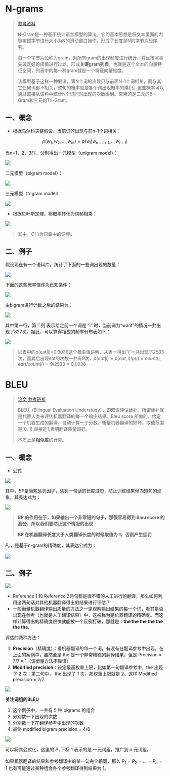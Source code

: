 # N-grams

> [参考资料 ](https://zhuanlan.zhihu.com/p/32829048)
>
> N-Gram是一种基于统计语言模型的算法。它的基本思想是将文本里面的内容按照字节进行大小为N的滑动窗口操作，形成了长度是N的字节片段序列。
>
> 每一个字节片段称为gram，对所有gram的出现频度进行统计，并且按照事先设定好的阈值进行过滤，形成**关键gram列表**，也就是这个文本的向量特征空间，列表中的每一种gram就是一个特征向量维度。
>
> 该模型基于这样一种假设，第N个词的出现只与前面N-1个词相关，而与其它任何词都不相关，整句的概率就是各个词出现概率的乘积。这些概率可以通过直接从语料中统计N个词同时出现的次数得到。常用的是二元的Bi-Gram和三元的Tri-Gram。

## 一、概念

- 根据马尔科夫链假设，当前词的出现与前n-1个词相关：

$$
p(w_1,w_2,...,w_m)=p(w_i|w_{n-i+1},..,w_{i-1})
$$



当n=1，2，3时，分别得出一元模型（unigram model）：

![](D:\learning\论文\论文笔记\NLP\图片\n-grams_1.png)

二元模型（bigram model）：

![](D:\learning\论文\论文笔记\NLP\图片\n-grams_2.png)

三元模型（trigram model）：

![](D:\learning\论文\论文笔记\NLP\图片\n-grams_3.png)

- 根据贝叶斯定理，将概率转化为词频相乘：

![](D:\learning\论文\论文笔记\NLP\图片\n-grams_4.png)

> 其中，$C(\cdot)$为词库中的词频。

## 二、例子

假设现在有一个语料库，统计了下面的一些词出现的数量：

![](D:\learning\论文\论文笔记\NLP\图片\n-grams_5.png)

下面的这些概率值作为已知条件：

![](D:\learning\论文\论文笔记\NLP\图片\n-grams_6.png)

由bigram进行计数之后的结果为：

![](D:\learning\论文\论文笔记\NLP\图片\n-grams_7.png)

其中第一行，第二列 表示给定前一个词是 “i” 时，当前词为“want”的情况一共出现了827次。据此，可以算得相应的频率分布表如下：

![](D:\learning\论文\论文笔记\NLP\图片\n-grams_8.png)

> 以表中的p(eat|i)=0.0036这个概率值讲解，从表一得出“i”一共出现了2533次，而其后出现eat的次数一共有9次，$p(eat|i)=p(eat,i)/p(i)=count(i,eat)/count(i)=9/2533 = 0.0036$

# BLEU

> [论文](https://aclanthology.org/P02-1040.pdf) [参考链接](https://zhuanlan.zhihu.com/p/350596071) 
>
> BLEU（Bilingual Evaluation Understudy），即双语评估替补。所谓替补就是代替人类来评估机器翻译的每一个输出结果。Bleu score 所做的，给定一个机器生成的翻译，自动计算一个分数，衡量机器翻译的好坏。取值范围是[0, 1],越接近1,表明翻译质量越好。
>
> 本质上是**相似度**的计算。

## 一、概念

- 公式

![](D:\learning\论文\论文笔记\NLP\图片\BLEU_1.png)

其中，$BP$是简短惩罚因子，惩罚一句话的长度过短，防止训练结果倾向短句的现象，其表达式为：

![](D:\learning\论文\论文笔记\NLP\图片\BLEU_2.png)

> **BP 的作用在于，如果输出一个非常短的句子，那很容易得到 Bleu score 的高分，所以我们要防止这个情况的出现**  
>
> **BP 在机器翻译长度大于人类翻译长度的时候取值为 1，否则产生惩罚**  

$P_n$，是基于n-gram的精确度，其表达公式为：

![](D:\learning\论文\论文笔记\NLP\图片\BLEU_3.png)

## 二、例子

![](D:\learning\论文\论文笔记\NLP\图片\BLEU_4.png)

- Reference 1 和 Reference 2两句都是很不错的人工进行的翻译，那么如何利用这两句话对其他机器翻译得出的结果进行评估？
- 一般衡量机器翻译输出质量的方法之一是观察输出结果的每一个词，看其是否出现在参考（也就是人工翻译结果）中，这被称为是机器翻译的精确度。而这样计算得出的精确度很快就能被一个反例打破，那就是：**the the the the the the the.** 

评估的两种方法：

1.  **Precision**（精确度）：看机器翻译的每一个词，有没有在翻译参考中出现。在上面的案例中，虽然全是 the 是一个非常糟糕的翻译结果，但是 Precision = 7/7 = 1（该衡量方法不靠谱）
2. **Modified precision**：设定最高权重上限，比如第一句翻译参考中，the 出现了 2 次；第二句中， the 出现了 1 次，那权重上限就是 2。这样 Modified precision = 2/7.

![](D:\learning\论文\论文笔记\NLP\图片\BLEU_5.png)

**关注词组的BLEU**

1. 这个例子中，一共有 5 种 bigrams 的组合
2. 分别数一下出现的次数
3. 分别数一下在翻译参考中出现的次数
4. 最终 modified bigram precision = 4/6

![](D:\learning\论文\论文笔记\NLP\图片\BLEU_6.png)

可以将其公式化，这里的 $P_1$ 下标 1 表示的是 一元词组，推广到 n 元词组。

如果机器翻译的结果和参考翻译中的某一句完全相同，那么 $P_1 = P_2 = … = P_n = 1$
也有可能通过某种组合各个参考翻译得到结果为 1。